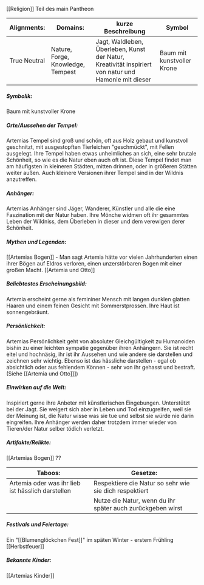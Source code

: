 [[Religion]] 
Teil des main Pantheon

| Alignments:  | Domains:                          | kurze Beschreibung                                                                                   | Symbol                     |
| ------------ | --------------------------------- | ---------------------------------------------------------------------------------------------------- | -------------------------- |
| True Neutral | Nature, Forge, Knowledge, Tempest | Jagt, Waldleben, Überleben, Kunst der Natur, Kreativität inspiriert von natur und Hamonie mit dieser | Baum mit kunstvoller Krone |
##### Symbolik:
Baum mit kunstvoller Krone
##### Orte/Aussehen der Tempel:
Artemias Tempel sind groß und schön, oft aus Holz gebaut und kunstvoll geschnitzt, mit ausgestopften Tierleichen "geschmückt", mit Fellen ausgelegt. Ihre Tempel haben etwas unheimliches an sich, eine sehr brutale Schönheit, so wie es die Natur eben auch oft ist.
Diese Tempel findet man am häufigsten in kleineren Städten, mitten drinnen, oder in größeren Stätten weiter außen. Auch kleinere Versionen ihrer Tempel sind in der Wildnis anzutreffen.
##### Anhänger: 
Artemias Anhänger sind Jäger, Wanderer, Künstler und alle die eine Faszination mit der Natur haben. Ihre Mönche widmen oft ihr gesammtes Leben der Wildniss, dem Überleben in dieser und dem verewigen derer Schönheit.

##### Mythen und Legenden:
[[Artemias Bogen]] - Man sagt Artemia hätte vor vielen Jahrhunderten einen ihrer Bögen auf Eldros verloren, einen unzerstörbaren Bogen mit einer großen Macht.
[[Artemia und Otto]] 

##### Beliebtestes Erscheinungsbild:
Artemia erscheint gerne als femininer Mensch mit langen dunklen glatten Haaren und einem feinen Gesicht mit Sommerstprossen. Ihre Haut ist sonnengebräunt.
##### Persönlichkeit:
Artemias Persönlichkeit geht von absoluter Gleichgültigkeit zu Humanoiden bishin zu einer leichten sympatie gegenüber ihren Anhängern. Sie ist recht eitel und hochnäsig, ihr ist ihr Aussehen und wie andere sie darstellen und zeichnen sehr wichtig. Ebenso ist das hässliche darstellen - egal ob absichtlich oder aus fehlendem Können - sehr von ihr gehasst und bestraft. (Siehe [[Artemia und Otto]]])

##### Einwirken auf die Welt:
Inspiriert gerne ihre Anbeter mit künstlerischen Eingebungen. Unterstützt bei der Jagt. Sie weigert sich aber in Leben und Tod einzugreifen, weil sie der Meinung ist, die Natur wisse was sie tue und selbst sie würde nie darin eingreifen. Ihre Anhänger werden daher trotzdem immer wieder von Tieren/der Natur selber tödich verletzt.
##### Artifakte/Relikte:
[[Artemias Bogen]] ??

| Taboos:                                           | Gesetze:                                                   |
| ------------------------------------------------- | ---------------------------------------------------------- |
| Artemia oder was ihr lieb ist hässlich darstellen | Respektiere die Natur so sehr wie sie dich respektiert     |
|                                                   | Nutze die Natur, wenn du ihr später auch zurückgeben wirst |
##### Festivals und Feiertage:
Ein "[[Blumenglöckchen Fest]]" im späten Winter - erstem Frühling
[[Herbstfeuer]]
##### Bekannte Kinder:
[[Artemias Kinder]] 